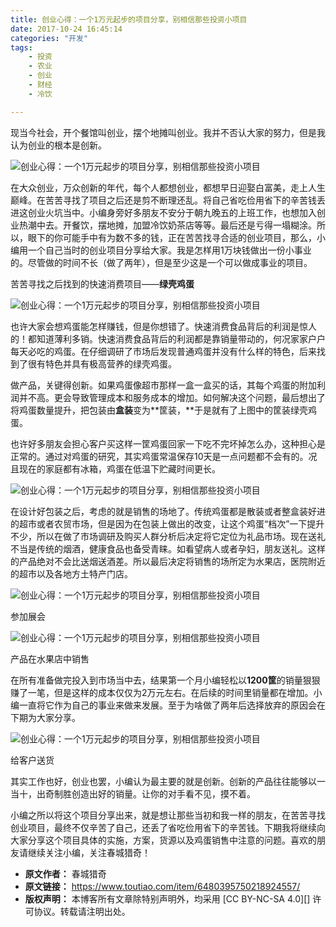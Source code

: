 ```yaml
---
title: 创业心得：一个1万元起步的项目分享，别相信那些投资小项目
date: 2017-10-24 16:45:14
categories: "开发"
tags:
	- 投资
	- 农业
	- 创业
	- 财经
	- 冷饮

---
```


现当今社会，开个餐馆叫创业，摆个地摊叫创业。我并不否认大家的努力，但是我认为创业的根本是创新。

![创业心得：一个1万元起步的项目分享，别相信那些投资小项目][1]

在大众创业，万众创新的年代，每个人都想创业，都想早日迎娶白富美，走上人生巅峰。在苦苦寻找了项目之后还是剪不断理还乱。将自己省吃俭用省下的辛苦钱丢进这创业火坑当中。小编身旁好多朋友不安分于朝九晚五的上班工作，也想加入创业热潮中去。开餐饮，摆地摊，加盟冷饮奶茶店等等。最后还是亏得一塌糊涂。所以，眼下的你可能手中有为数不多的钱，正在苦苦找寻合适的创业项目，那么，小编用一个自己当时的创业项目分享给大家。我是怎样用1万块钱做出一份小事业的。尽管做的时间不长（做了两年），但是至少这是一个可以做成事业的项目。

苦苦寻找之后找到的快速消费项目——**绿壳鸡蛋**

![创业心得：一个1万元起步的项目分享，别相信那些投资小项目][1 1]

也许大家会想鸡蛋能怎样赚钱，但是你想错了。快速消费食品背后的利润是惊人的！都知道薄利多销。快速消费食品背后的利润都是靠销量带动的，何况家家户户每天必吃的鸡蛋。在仔细调研了市场后发现普通鸡蛋并没有什么样的特色，后来找到了很有特色并具有极高营养的绿壳鸡蛋。

做产品，关键得创新。如果鸡蛋像超市那样一盒一盒买的话，其每个鸡蛋的附加利润并不高。更会导致管理成本和服务成本的增加。如何解决这个问题，最后想出了将鸡蛋数量提升，把包装由**盒装**变为**筐装，**于是就有了上图中的筐装绿壳鸡蛋。

也许好多朋友会担心客户买这样一筐鸡蛋回家一下吃不完坏掉怎么办，这种担心是正常的。通过对鸡蛋的研究，其实鸡蛋常温保存10天是一点问题都不会有的。况且现在的家庭都有冰箱，鸡蛋在低温下贮藏时间更长。

![创业心得：一个1万元起步的项目分享，别相信那些投资小项目][1 2]

在设计好包装之后，考虑的就是销售的场地了。传统鸡蛋都是散装或者整盒装好进的超市或者农贸市场，但是因为在包装上做出的改变，让这个鸡蛋“档次”一下提升不少，所以在做了市场调研及购买人群分析后决定将它定位为礼品市场。现在送礼不当是传统的烟酒，健康食品也备受青睐。如看望病人或者孕妇，朋友送礼。这样的产品绝对不会比送烟送酒差。所以最后决定将销售的场所定为水果店，医院附近的超市以及各地方土特产门店。

![创业心得：一个1万元起步的项目分享，别相信那些投资小项目][1 3]

参加展会

![创业心得：一个1万元起步的项目分享，别相信那些投资小项目][1 4]

产品在水果店中销售

在所有准备做完投入到市场当中去，结果第一个月小编轻松以**1200筐**的销量狠狠赚了一笔，但是这样的成本仅仅为2万元左右。在后续的时间里销量都在增加。小编一直将它作为自己的事业来做来发展。至于为啥做了两年后选择放弃的原因会在下期为大家分享。  


![创业心得：一个1万元起步的项目分享，别相信那些投资小项目][1 5]

给客户送货

其实工作也好，创业也罢，小编认为最主要的就是创新。创新的产品往往能够以一当十，出奇制胜创造出好的销量。让你的对手看不见，摸不着。

小编之所以将这个项目分享出来，就是想让那些当初和我一样的朋友，在苦苦寻找创业项目，最终不仅辛苦了自己，还丢了省吃俭用省下的辛苦钱。下期我将继续向大家分享这个项目具体的实施，方案，货源以及鸡蛋销售中注意的问题。喜欢的朋友请继续关注小编，关注春城猎奇！


[1]: static/resources/crawler/NA32-AYMJ-J3AR.jpg
[1 1]: static/resources/crawler/ARFA-2YNB-2YE3.jpg
[1 2]: static/resources/crawler/UEJI-Q3MB-677V.jpg
[1 3]: static/resources/crawler/QMZI-BBMZ-VJYA.jpg
[1 4]: static/resources/crawler/VF22-E2BQ-JE63.jpg
[1 5]: static/resources/crawler/FRQV-7BRN-VNB2.jpg
 *  **原文作者：** 春城猎奇
 *  **原文链接：** https://www.toutiao.com/item/6480395750218924557/
 *  **版权声明：** 本博客所有文章除特别声明外，均采用 [CC BY-NC-SA 4.0][] 许可协议。转载请注明出处。
